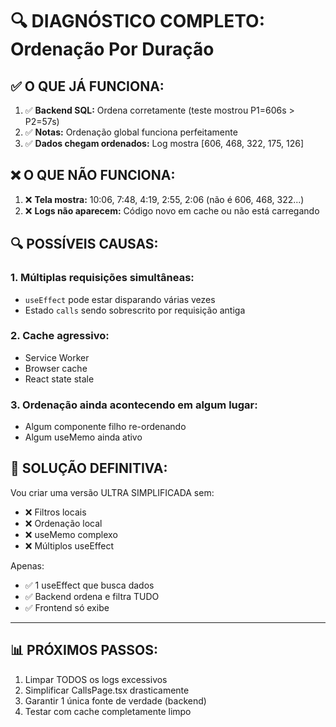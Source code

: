 # 🔍 DIAGNÓSTICO COMPLETO: Ordenação Por Duração

## ✅ O QUE JÁ FUNCIONA:

1. ✅ **Backend SQL:** Ordena corretamente (teste mostrou P1=606s > P2=57s)
2. ✅ **Notas:** Ordenação global funciona perfeitamente
3. ✅ **Dados chegam ordenados:** Log mostra [606, 468, 322, 175, 126]

## ❌ O QUE NÃO FUNCIONA:

1. ❌ **Tela mostra:** 10:06, 7:48, 4:19, 2:55, 2:06 (não é 606, 468, 322...)
2. ❌ **Logs não aparecem:** Código novo em cache ou não está carregando

## 🔍 POSSÍVEIS CAUSAS:

### **1. Múltiplas requisições simultâneas:**
- `useEffect` pode estar disparando várias vezes
- Estado `calls` sendo sobrescrito por requisição antiga

### **2. Cache agressivo:**
- Service Worker
- Browser cache
- React state stale

### **3. Ordenação ainda acontecendo em algum lugar:**
- Algum componente filho re-ordenando
- Algum useMemo ainda ativo

## 🎯 SOLUÇÃO DEFINITIVA:

Vou criar uma versão ULTRA SIMPLIFICADA sem:
- ❌ Filtros locais
- ❌ Ordenação local
- ❌ useMemo complexo
- ❌ Múltiplos useEffect

Apenas:
- ✅ 1 useEffect que busca dados
- ✅ Backend ordena e filtra TUDO
- ✅ Frontend só exibe

---

## 📊 PRÓXIMOS PASSOS:

1. Limpar TODOS os logs excessivos
2. Simplificar CallsPage.tsx drasticamente
3. Garantir 1 única fonte de verdade (backend)
4. Testar com cache completamente limpo


